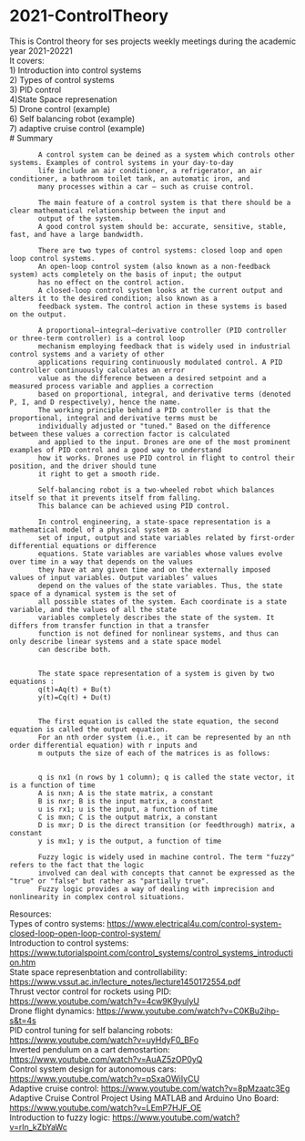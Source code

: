 # 2021-ControlTheory
This is Control theory for ses projects weekly meetings during the academic year 2021-20221  
It covers:   
           1) Introduction into control systems  
           2) Types of control systems  
           3) PID control  
           4)State Space represenation   
           5) Drone control (example)  
           6) Self balancing robot (example)  
           7) adaptive cruise control (example)  
           # Summary  
           
           A control system can be deined as a system which controls other systems. Examples of control systems in your day-to-day 
           life include an air conditioner, a refrigerator, an air conditioner, a bathroom toilet tank, an automatic iron, and 
           many processes within a car – such as cruise control.  
           
           The main feature of a control system is that there should be a clear mathematical relationship between the input and 
           output of the system.  
           A good control system should be: accurate, sensitive, stable, fast, and have a large bandwidth.  
           
           There are two types of control systems: closed loop and open loop control systems.  
           An open-loop control system (also known as a non-feedback system) acts completely on the basis of input; the output 
           has no effect on the control action.  
           A closed-loop control system looks at the current output and alters it to the desired condition; also known as a 
           feedback system. The control action in these systems is based on the output.  
           
           A proportional–integral–derivative controller (PID controller or three-term controller) is a control loop 
           mechanism employing feedback that is widely used in industrial control systems and a variety of other 
           applications requiring continuously modulated control. A PID controller continuously calculates an error 
           value as the difference between a desired setpoint and a measured process variable and applies a correction 
           based on proportional, integral, and derivative terms (denoted P, I, and D respectively), hence the name. 
           The working principle behind a PID controller is that the proportional, integral and derivative terms must be 
           individually adjusted or "tuned." Based on the difference between these values a correction factor is calculated 
           and applied to the input. Drones are one of the most prominent examples of PID control and a good way to understand 
           how it works. Drones use PID control in flight to control their position, and the driver should tune 
           it right to get a smooth ride.  
           
           Self-balancing robot is a two-wheeled robot which balances itself so that it prevents itself from falling. 
           This balance can be achieved using PID control. 
           
           In control engineering, a state-space representation is a mathematical model of a physical system as a 
           set of input, output and state variables related by first-order differential equations or difference 
           equations. State variables are variables whose values evolve over time in a way that depends on the values 
           they have at any given time and on the externally imposed values of input variables. Output variables’ values 
           depend on the values of the state variables. Thus, the state space of a dynamical system is the set of 
           all possible states of the system. Each coordinate is a state variable, and the values of all the state 
           variables completely describes the state of the system. It differs from transfer function in that a transfer 
           function is not defined for nonlinear systems, and thus can only describe linear systems and a state space model 
           can describe both.  
           
           
           The state space representation of a system is given by two equations :  
           q(t)=Aq(t) + Bu(t)  
           y(t)=Cq(t) + Du(t)    
           
           
           The first equation is called the state equation, the second equation is called the output equation.  
           For an nth order system (i.e., it can be represented by an nth order differential equation) with r inputs and 
           m outputs the size of each of the matrices is as follows:
           
           
           q is nx1 (n rows by 1 column); q is called the state vector, it is a function of time
           A is nxn; A is the state matrix, a constant
           B is nxr; B is the input matrix, a constant
           u is rx1; u is the input, a function of time
           C is mxn; C is the output matrix, a constant
           D is mxr; D is the direct transition (or feedthrough) matrix, a constant
           y is mx1; y is the output, a function of time  
           
           Fuzzy logic is widely used in machine control. The term "fuzzy" refers to the fact that the logic 
           involved can deal with concepts that cannot be expressed as the "true" or "false" but rather as "partially true". 
           Fuzzy logic provides a way of dealing with imprecision and nonlinearity in complex control situations.

 Resources:  
           Types of contro systems: https://www.electrical4u.com/control-system-closed-loop-open-loop-control-system/  
           Introduction to control systems: https://www.tutorialspoint.com/control_systems/control_systems_introduction.htm  
           State space represenbtation and controllability: https://www.vssut.ac.in/lecture_notes/lecture1450172554.pdf  
           Thrust vector control for rockets using PID: https://www.youtube.com/watch?v=4cw9K9yuIyU  
           Drone flight dynamics: https://www.youtube.com/watch?v=C0KBu2ihp-s&t=4s  
           PID control tuning for self balancing robots: https://www.youtube.com/watch?v=uyHdyF0_BFo  
           Inverted pendulum on a cart demostartion: https://www.youtube.com/watch?v=AuAZ5zOP0yQ  
           Control system design for autonomous cars: https://www.youtube.com/watch?v=pSxaOWiIyCU  
           Adaptive cruise control: https://www.youtube.com/watch?v=8pMzaatc3Eg    
           Adaptive Cruise Control Project Using MATLAB and Arduino Uno Board: https://www.youtube.com/watch?v=LEmP7HJF_OE  
           Introduction to fuzzy logic: https://www.youtube.com/watch?v=rln_kZbYaWc    
